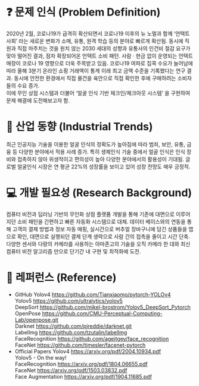 # ❓ 문제 인식 (Problem Definition)
2020년 2월, 코로나19가 급격히 확산되면서 코로나19 이후의 뉴 노멀과 함께 ‘언택트 사회’ 라는 새로운 변화가 소매, 유통, 원격 학습 등의 분야로 빠르게 확산됨. 
동시에 직원과 직접 마주치는 것을 원치 않는 2030 세대의 성향과 유통사의 인건비 절감 요구가 맞아 떨어진 결과, 점차 확장되어온 언택트 소비 패턴. 
사람 · 현금 없이 운영되는 언택트 매장이 코로나 19 영향으로 더욱 주목받고 있음.
코로나19 여파로 집콕 수요가 늘어남에 따라 올해 3분기 온라인 쇼핑 거래액이 통계 이래 최고 금액 수준을 기록했다는 연구 결과.
동시에 안전한 환경에서 직접 물건을 육안으로 직접 확인한 후에 구매하려는 소비자들의 수요 증가.  
이에 무인 상점 시스템과 더불어 ‘얼굴 인식 기반 체크인/체크아웃 시스템’ 을 구현하여 문제 해결에 도전해보고자 함.

# 🏃 산업 동향 (Industrial Trends)
최근 인공지능 기술을 이용한 얼굴 인식의 정확도가 높아짐에 따라 범죄, 보안, 유통, 금융 등 다양한 분야에서 적용 사례 증가.
특히 생체인식 기술 중에서 얼굴 인식은 인식 장비와 접촉하지 않아 위생적이고 편의성이 높아 다양한 분야에서의 활용성이 기대됨.
글로벌 얼굴인식 시장은 연 평균 22%의 성장률을 보이고 있어 성장 전망도 매우 긍정적.

# 💻 개발 필요성 (Research Background)
컴퓨터 비전과 딥러닝 기반의  무인화 상점 플랫폼 개발을 통해 기존에 대면으로 이루어지던 소비 패턴을 간편하고 빠른 자동화 시스템으로 대체.
데이터 베이스와의 연동을 통해 고객의 결제 방법과 정보 자동 매핑,
실시간으로 버추얼 장바구니에 담긴 상품들을 앱으로 확인, 
대면으로 실행되던 결제 단계 생략으로 사람 간의 접촉을 줄이고 시간 단축.
다양한 센서와 다량의 카메라를 사용하는 아마존고의 기술을 오직 카메라 한 대와 최신 컴퓨터 비전 알고리즘 만으로 단기간 내 구현 및 최적화에 도전.

# 📝 레퍼런스 (Reference)
* GitHub
Yolov4 https://github.com/Tianxiaomo/pytorch-YOLOv4 <br>
Yolov5 https://github.com/ultralytics/yolov5 <br>
DeepSort https://github.com/mikel-brostrom/Yolov5_DeepSort_Pytorch <br>
OpenPose https://github.com/CMU-Perceptual-Computing-Lab/openpose.git <br>
Darknet https://github.com/pjreddie/darknet.git <br>
LabelImg https://github.com/tzutalin/labelImg <br>
FaceRecognition https://github.com/ageitgey/face_recognition <br>
FaceNet https://github.com/timesler/facenet-pytorch <br>
* Official Papers
Yolov4 https://arxiv.org/pdf/2004.10934.pdf <br>
Yolov5  -  On the way! <br>
FaceRecognition https://arxiv.org/pdf/1804.06655.pdf <br>
FaceNet https://arxiv.org/pdf/1503.03832.pdf <br>
Face Augmentation https://arxiv.org/pdf/1904.11685.pdf
